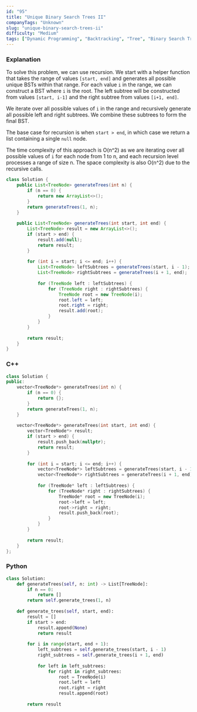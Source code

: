 ```yaml
---
id: "95"
title: "Unique Binary Search Trees II"
companyTags: "Unknown"
slug: "unique-binary-search-trees-ii"
difficulty: "Medium"
tags: ["Dynamic Programming", "Backtracking", "Tree", "Binary Search Tree", "Binary Tree"]
---
```


### Explanation

To solve this problem, we can use recursion. We start with a helper function that takes the range of values `[start, end]` and generates all possible unique BSTs within that range. For each value `i` in the range, we can construct a BST where `i` is the root. The left subtree will be constructed from values `[start, i-1]` and the right subtree from values `[i+1, end]`.

We iterate over all possible values of `i` in the range and recursively generate all possible left and right subtrees. We combine these subtrees to form the final BST.

The base case for recursion is when `start > end`, in which case we return a list containing a single `null` node.

The time complexity of this approach is O(n^2) as we are iterating over all possible values of `i` for each node from 1 to n, and each recursion level processes a range of size n. The space complexity is also O(n^2) due to the recursive calls.

```java
class Solution {
    public List<TreeNode> generateTrees(int n) {
        if (n == 0) {
            return new ArrayList<>();
        }
        return generateTrees(1, n);
    }
    
    public List<TreeNode> generateTrees(int start, int end) {
        List<TreeNode> result = new ArrayList<>();
        if (start > end) {
            result.add(null);
            return result;
        }
        
        for (int i = start; i <= end; i++) {
            List<TreeNode> leftSubtrees = generateTrees(start, i - 1);
            List<TreeNode> rightSubtrees = generateTrees(i + 1, end);
            
            for (TreeNode left : leftSubtrees) {
                for (TreeNode right : rightSubtrees) {
                    TreeNode root = new TreeNode(i);
                    root.left = left;
                    root.right = right;
                    result.add(root);
                }
            }
        }
        
        return result;
    }
}
```

### C++
```cpp
class Solution {
public:
    vector<TreeNode*> generateTrees(int n) {
        if (n == 0) {
            return {};
        }
        return generateTrees(1, n);
    }
    
    vector<TreeNode*> generateTrees(int start, int end) {
        vector<TreeNode*> result;
        if (start > end) {
            result.push_back(nullptr);
            return result;
        }
        
        for (int i = start; i <= end; i++) {
            vector<TreeNode*> leftSubtrees = generateTrees(start, i - 1);
            vector<TreeNode*> rightSubtrees = generateTrees(i + 1, end);
            
            for (TreeNode* left : leftSubtrees) {
                for (TreeNode* right : rightSubtrees) {
                    TreeNode* root = new TreeNode(i);
                    root->left = left;
                    root->right = right;
                    result.push_back(root);
                }
            }
        }
        
        return result;
    }
};
```

### Python
```python
class Solution:
    def generateTrees(self, n: int) -> List[TreeNode]:
        if n == 0:
            return []
        return self.generate_trees(1, n)
    
    def generate_trees(self, start, end):
        result = []
        if start > end:
            result.append(None)
            return result
        
        for i in range(start, end + 1):
            left_subtrees = self.generate_trees(start, i - 1)
            right_subtrees = self.generate_trees(i + 1, end)
            
            for left in left_subtrees:
                for right in right_subtrees:
                    root = TreeNode(i)
                    root.left = left
                    root.right = right
                    result.append(root)
        
        return result
```